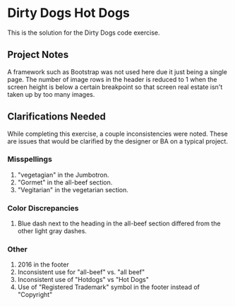 # Dirty Dogs Hot Dogs

This is the solution for the Dirty Dogs code exercise.

## Project Notes

A framework such as Bootstrap was not used here due it just being a single page. The number of image rows in the header is reduced to 1 when the screen height is below a certain breakpoint so that screen real estate isn't taken up by too many images.

## Clarifications Needed

While completing this exercise, a couple inconsistencies were noted. These are issues that would be clarified by the designer or BA on a typical project.

### Misspellings

1. "vegetagian" in the Jumbotron.
2. "Gormet" in the all-beef section.
3. "Vegitarian" in the vegetarian section.

### Color Discrepancies

1. Blue dash next to the heading in the all-beef section differed from the other light gray dashes.

### Other

1. 2016 in the footer
2. Inconsistent use for "all-beef" vs. "all beef"
3. Inconsistent use of "Hotdogs" vs "Hot Dogs"
4. Use of "Registered Trademark" symbol in the footer instead of "Copyright"
